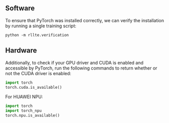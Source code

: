 ## Software
To ensure that PyTorch was installed correctly, we can verify the installation by running a single training script:
``` shell
python -m rllte.verification
```

## Hardware
Additionally, to check if your GPU driver and CUDA is enabled and accessible by PyTorch, run the following commands to return whether or not the CUDA driver is enabled:
``` python
import torch
torch.cuda.is_available()
```

For HUAWEI NPU:

``` python
import torch
import torch_npu
torch.npu.is_available()
```